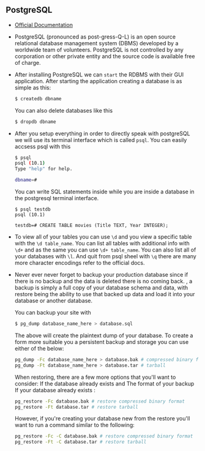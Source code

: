 ## PostgreSQL

- [Official Documentation](https://www.postgresql.org/docs/9.4/static/index.html)

- PostgreSQL (pronounced as post-gress-Q-L) is an open source relational database management system (DBMS) developed by a worldwide team of volunteers. PostgreSQL is not controlled by any corporation or other private entity and the source code is available free of charge.

- After installing PostgreSQL we can `start` the RDBMS with their GUI application. After starting the application creating a database is as simple as this:
  ```bash
  $ createdb dbname
  ```
  You can also delete databases like this
  ```bash
  $ dropdb dbname
  ```
  
- After you setup everything in order to directly speak with postgreSQL we will use its terminal interface which is called `psql`. You can easily accsess psql with this
  ```bash
  $ psql
  psql (10.1)
  Type "help" for help.

  dbname=# 
  ```
  You can write SQL statements inside while you are inside a database in the postgresql terminal interface.
  ```
  $ psql testdb
  psql (10.1)
  
  testdb=# CREATE TABLE movies (Title TEXT, Year INTEGER);  
  ```
  
- To view all of your tables you can use `\d` and you view a specific table with the `\d table_name`. You can list all tables with additional info with `\d+` and as the same you can use `\d+ table_name`. You can also list all of your databases with `\l`. And quit from psql sheel with `\q` there are many more character encodings refer to the official docs.
  
- Never ever never forget to backup your production database since if there is no backup and the data is deleted there is no coming back. , a backup is simply a full copy of your database schema and data, with restore being the ability to use that backed up data and load it into your database or another database.
  
  You can backup your site with 
  ```bash
  $ pg_dump database_name_here > database.sql
  ```
  The above will create the plaintext dump of your database. To create a form more suitable you a persistent backup and storage you can use either of the below:
  ```bash
  pg_dump -Fc database_name_here > database.bak # compressed binary format
  pg_dump -Ft database_name_here > database.tar # tarball
  ```
  
  When restoring, there are a few more options that you'll want to consider: If the database already exists and The format of your backup
  If your database already exists :
  ```bash
  pg_restore -Fc database.bak # restore compressed binary format
  pg_restore -Ft database.tar # restore tarball
  ```
  However, if you're creating your database new from the restore you'll want to run a command similar to the following:
  ```bash
  pg_restore -Fc -C database.bak # restore compressed binary format
  pg_restore -Ft -C database.tar # restore tarball
  ```
